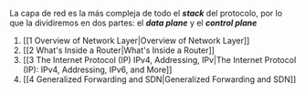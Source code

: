 La capa de red es la más compleja de todo el ***stack*** del protocolo, por lo que la dividiremos en dos partes: el ***data plane*** y el ***control plane***

1. [[1 Overview of Network Layer|Overview of Network Layer]]
2. [[2 What's Inside a Router|What's Inside a Router]]
3. [[3 The Internet Protocol (IP) IPv4, Addressing, IPv|The Internet Protocol (IP): IPv4, Addressing, IPv6, and More]]
4. [[4 Generalized Forwarding and SDN|Generalized Forwarding and SDN]]
